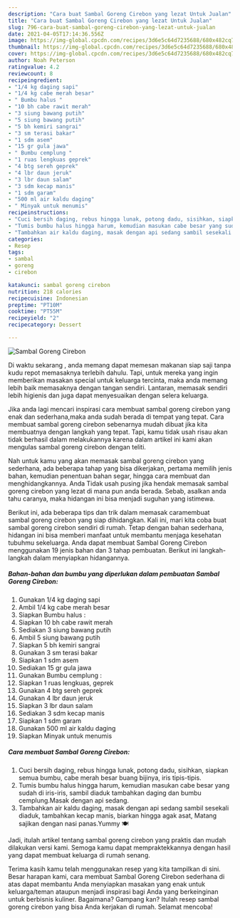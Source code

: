 ```yaml
---
description: "Cara buat Sambal Goreng Cirebon yang lezat Untuk Jualan"
title: "Cara buat Sambal Goreng Cirebon yang lezat Untuk Jualan"
slug: 796-cara-buat-sambal-goreng-cirebon-yang-lezat-untuk-jualan
date: 2021-04-05T17:14:36.556Z
image: https://img-global.cpcdn.com/recipes/3d6e5c64d7235688/680x482cq70/sambal-goreng-cirebon-foto-resep-utama.jpg
thumbnail: https://img-global.cpcdn.com/recipes/3d6e5c64d7235688/680x482cq70/sambal-goreng-cirebon-foto-resep-utama.jpg
cover: https://img-global.cpcdn.com/recipes/3d6e5c64d7235688/680x482cq70/sambal-goreng-cirebon-foto-resep-utama.jpg
author: Noah Peterson
ratingvalue: 4.2
reviewcount: 8
recipeingredient:
- "1/4 kg daging sapi"
- "1/4 kg cabe merah besar"
- " Bumbu halus "
- "10 bh cabe rawit merah"
- "3 siung bawang putih"
- "5 siung bawang putih"
- "5 bh kemiri sangrai"
- "3 sm terasi bakar"
- "1 sdm asem"
- "15 gr gula jawa"
- " Bumbu cemplung "
- "1 ruas lengkuas geprek"
- "4 btg sereh geprek"
- "4 lbr daun jeruk"
- "3 lbr daun salam"
- "3 sdm kecap manis"
- "1 sdm garam"
- "500 ml air kaldu daging"
- " Minyak untuk menumis"
recipeinstructions:
- "Cuci bersih daging, rebus hingga lunak, potong dadu, sisihkan, siapkan semua bumbu, cabe merah besar buang bijinya, iris tipis-tipis."
- "Tumis bumbu halus hingga harum, kemudian masukan cabe besar yang sudah di iris-iris, sambil diaduk tambahkan daging dan bumbu cemplung.Masak dengan api sedang."
- "Tambahkan air kaldu daging, masak dengan api sedang sambil sesekali diaduk, tambahkan kecap manis, biarkan hingga agak asat, Matang sajikan dengan nasi panas.Yummy 🍽️"
categories:
- Resep
tags:
- sambal
- goreng
- cirebon

katakunci: sambal goreng cirebon 
nutrition: 218 calories
recipecuisine: Indonesian
preptime: "PT10M"
cooktime: "PT55M"
recipeyield: "2"
recipecategory: Dessert

---
```



![Sambal Goreng Cirebon](https://img-global.cpcdn.com/recipes/3d6e5c64d7235688/680x482cq70/sambal-goreng-cirebon-foto-resep-utama.jpg)

Di waktu  sekarang , anda memang dapat memesan makanan siap saji tanpa kudu repot memasaknya terlebih dahulu. Tapi, untuk mereka yang ingin memberikan masakan special untuk keluarga tercinta, maka anda memang lebih baik memasaknya dengan tangan sendiri. Lantaran, memasak sendiri lebih higienis dan juga dapat menyesuaikan dengan selera keluarga.

Jika anda lagi mencari inspirasi cara membuat sambal goreng cirebon yang enak dan sederhana,maka anda sudah berada di tempat yang tepat. Cara membuat sambal goreng cirebon  sebenarnya mudah dibuat jika kita membuatnya dengan langkah yang tepat. Tapi, kamu tidak usah risau akan tidak berhasil dalam melakukannya 
karena dalam artikel ini kami akan mengulas sambal goreng cirebon dengan teliti.  



Nah untuk kamu yang akan memasak sambal goreng cirebon yang sederhana, ada beberapa tahap yang bisa dikerjakan, pertama memilih jenis bahan, kemudian penentuan bahan segar, hingga cara membuat dan menghidangkannya. Anda Tidak usah pusing jika hendak memasak sambal goreng cirebon yang lezat di mana pun anda berada. Sebab, asalkan anda  tahu caranya, maka hidangan ini bisa menjadi suguhan yang istimewa.

Berikut ini, ada beberapa tips dan trik dalam memasak caramembuat sambal goreng cirebon yang siap dihidangkan. Kali ini, mari kita coba buat sambal goreng cirebon sendiri di rumah. Tetap dengan bahan sederhana, hidangan ini bisa memberi manfaat untuk membantu menjaga kesehatan tubuhmu sekeluarga. Anda dapat membuat Sambal Goreng Cirebon menggunakan 19 jenis bahan dan 3 tahap pembuatan. Berikut ini langkah-langkah dalam menyiapkan hidangannya.

<!--inarticleads1-->

##### Bahan-bahan dan bumbu yang diperlukan dalam pembuatan Sambal Goreng Cirebon:

1. Gunakan 1/4 kg daging sapi
1. Ambil 1/4 kg cabe merah besar
1. Siapkan  Bumbu halus :
1. Siapkan 10 bh cabe rawit merah
1. Sediakan 3 siung bawang putih
1. Ambil 5 siung bawang putih
1. Siapkan 5 bh kemiri sangrai
1. Gunakan 3 sm terasi bakar
1. Siapkan 1 sdm asem
1. Sediakan 15 gr gula jawa
1. Gunakan  Bumbu cemplung :
1. Siapkan 1 ruas lengkuas, geprek
1. Gunakan 4 btg sereh geprek
1. Gunakan 4 lbr daun jeruk
1. Siapkan 3 lbr daun salam
1. Sediakan 3 sdm kecap manis
1. Siapkan 1 sdm garam
1. Gunakan 500 ml air kaldu daging
1. Siapkan  Minyak untuk menumis




<!--inarticleads2-->

##### Cara membuat Sambal Goreng Cirebon:

1. Cuci bersih daging, rebus hingga lunak, potong dadu, sisihkan, siapkan semua bumbu, cabe merah besar buang bijinya, iris tipis-tipis.
1. Tumis bumbu halus hingga harum, kemudian masukan cabe besar yang sudah di iris-iris, sambil diaduk tambahkan daging dan bumbu cemplung.Masak dengan api sedang.
1. Tambahkan air kaldu daging, masak dengan api sedang sambil sesekali diaduk, tambahkan kecap manis, biarkan hingga agak asat, Matang sajikan dengan nasi panas.Yummy 🍽️




Jadi, itulah artikel tentang  sambal goreng cirebon  yang praktis dan mudah dilakukan versi kami. Semoga kamu dapat mempraktekkannya dengan hasil yang dapat membuat keluarga di rumah senang. 

Terima kasih kamu telah menggunakan resep yang kita tampilkan di sini. Besar harapan kami, cara membuat  Sambal Goreng Cirebon sederhana di atas dapat membantu Anda menyiapkan masakan yang enak untuk keluarga/teman ataupun menjadi inspirasi bagi Anda yang berkeinginan untuk berbisnis kuliner. Bagaimana? Gampang kan? Itulah resep sambal goreng cirebon yang bisa Anda kerjakan di rumah. Selamat mencoba!

